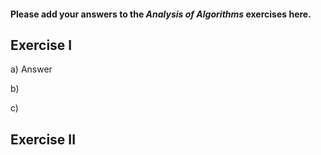 #### Please add your answers to the ***Analysis of  Algorithms*** exercises here.

## Exercise I

a) Answer


b)


c)

## Exercise II


